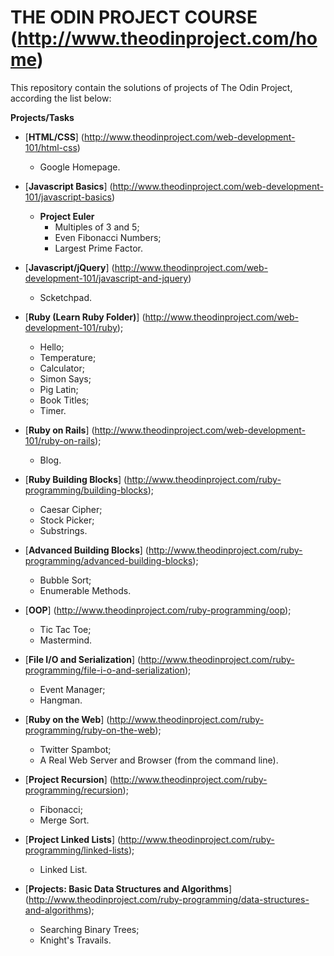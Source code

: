 # THE ODIN PROJECT COURSE (http://www.theodinproject.com/home)

This repository contain the solutions of projects of The Odin Project, according the list below:

**Projects/Tasks**

- [**HTML/CSS**] (http://www.theodinproject.com/web-development-101/html-css)
  - Google Homepage.

- [**Javascript Basics**] (http://www.theodinproject.com/web-development-101/javascript-basics)
  - **Project Euler**
    - Multiples of 3 and 5;
    - Even Fibonacci Numbers;
    - Largest Prime Factor.

- [**Javascript/jQuery**] (http://www.theodinproject.com/web-development-101/javascript-and-jquery)
  - Scketchpad.

- [**Ruby (Learn Ruby Folder)**] (http://www.theodinproject.com/web-development-101/ruby);
  - Hello;
  - Temperature;
  - Calculator;
  - Simon Says;
  - Pig Latin;
  - Book Titles;
  - Timer.

- [**Ruby on Rails**] (http://www.theodinproject.com/web-development-101/ruby-on-rails);
  - Blog.

- [**Ruby Building Blocks**] (http://www.theodinproject.com/ruby-programming/building-blocks);
  - Caesar Cipher;
  - Stock Picker;
  - Substrings.

- [**Advanced Building Blocks**] (http://www.theodinproject.com/ruby-programming/advanced-building-blocks);
  - Bubble Sort;
  - Enumerable Methods.

- [**OOP**] (http://www.theodinproject.com/ruby-programming/oop);
  - Tic Tac Toe;
  - Mastermind.

- [**File I/O and Serialization**] (http://www.theodinproject.com/ruby-programming/file-i-o-and-serialization);
  - Event Manager;
  - Hangman.

- [**Ruby on the Web**] (http://www.theodinproject.com/ruby-programming/ruby-on-the-web);
  - Twitter Spambot;
  - A Real Web Server and Browser (from the command line).

- [**Project Recursion**] (http://www.theodinproject.com/ruby-programming/recursion);
  - Fibonacci;
  - Merge Sort.
  
- [**Project Linked Lists**] (http://www.theodinproject.com/ruby-programming/linked-lists);
  - Linked List.

- [**Projects: Basic Data Structures and Algorithms**] (http://www.theodinproject.com/ruby-programming/data-structures-and-algorithms);
  - Searching Binary Trees;
  - Knight's Travails.
